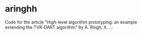 # aringhh
Code for the article "High-level algorithm prototyping: an example extending the TVR-DART algorithm" by A. Ringh, X. …
